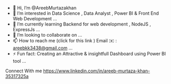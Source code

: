 - 👋 Hi, I’m @AreebMurtazakhan
- 👀 I’m interested in Data Science , Data Analyst , Power BI & Front End Web Development ...
- 🌱 I’m currently learning Backend for web development , NodeJS , ExpressJs ...
- 💞️ I’m looking to collaborate on ...
- 📫 How to reach me (click for this link )
  Email ✉️ : areebkk3438@gmail.com ...
- ⚡ Fun fact: Creating an Attractive & insightfull Dashboard using Power BI tool ...


Connect With me 
https://www.linkedin.com/in/areeb-murtaza-khan-35317325a
<!---
AreebMurtazakhan/AreebMurtazakhan is a ✨ special ✨ repository because its `README.md` (this file) appears on your GitHub profile.
You can click the Preview link to take a look at your changes.
--->
